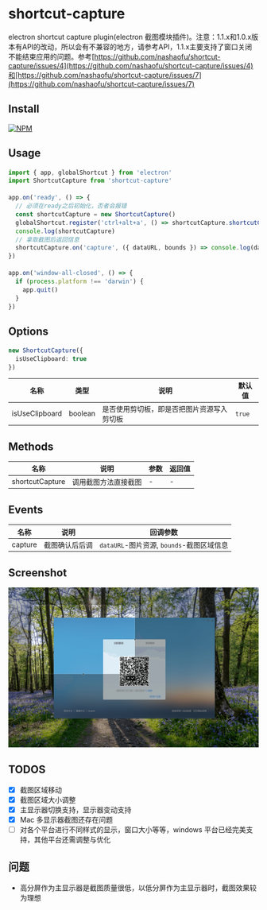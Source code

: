 # shortcut-capture

electron shortcut capture plugin(electron 截图模块插件)。注意：1.1.x和1.0.x版本有API的改动，所以会有不兼容的地方，请参考API，1.1.x主要支持了窗口关闭不能结束应用的问题。参考[https://github.com/nashaofu/shortcut-capture/issues/4](https://github.com/nashaofu/shortcut-capture/issues/4)和[https://github.com/nashaofu/shortcut-capture/issues/7](https://github.com/nashaofu/shortcut-capture/issues/7)

## Install

[![NPM](https://nodei.co/npm/shortcut-capture.png?downloads=true&downloadRank=true&stars=true)](https://nodei.co/npm/shortcut-capture/)

## Usage

```js
import { app, globalShortcut } from 'electron'
import ShortcutCapture from 'shortcut-capture'

app.on('ready', () => {
  // 必须在ready之后初始化，否者会报错
  const shortcutCapture = new ShortcutCapture()
  globalShortcut.register('ctrl+alt+a', () => shortcutCapture.shortcutCapture())
  console.log(shortcutCapture)
  // 拿取截图后返回信息
  shortcutCapture.on('capture', ({ dataURL, bounds }) => console.log(dataURL, bounds))
})

app.on('window-all-closed', () => {
  if (process.platform !== 'darwin') {
    app.quit()
  }
})
```

## Options

```typescript
new ShortcutCapture({
  isUseClipboard: true
})
```

| 名称 | 类型 | 说明 | 默认值 |
| --- | --- | --- | --- |
| isUseClipboard | boolean | 是否使用剪切板，即是否把图片资源写入剪切板  | `true` |

## Methods

| 名称 | 说明 | 参数 | 返回值 |
| --- | --- | --- | --- |
| shortcutCapture | 调用截图方法直接截图 | - | - |

## Events

| 名称 | 说明 | 回调参数 |
| --- | --- | --- |
| capture | 截图确认后后调 | `dataURL`-图片资源, `bounds`-截图区域信息 |

## Screenshot

![screenshot](./screenshot.png)

## TODOS

- [x] 截图区域移动
- [x] 截图区域大小调整
- [x] 主显示器切换支持，显示器变动支持
- [x] Mac 多显示器截图还存在问题
- [ ] 对各个平台进行不同样式的显示，窗口大小等等，windows 平台已经完美支持，其他平台还需调整与优化

## 问题

- 高分屏作为主显示器是截图质量很低，以低分屏作为主显示器时，截图效果较为理想
